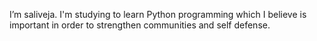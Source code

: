 I’m saliveja. I'm studying to learn Python programming which I believe is important in order to strengthen communities and self defense. 


